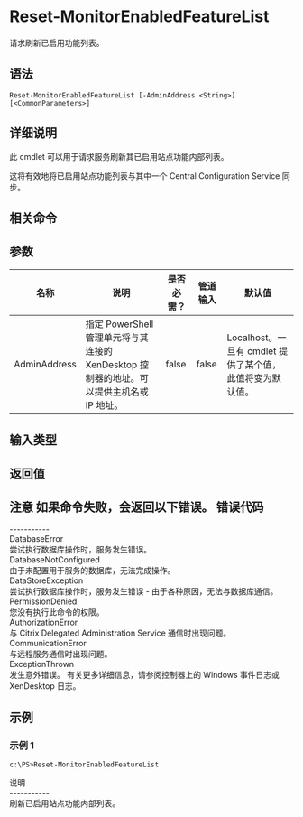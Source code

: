 # Reset-MonitorEnabledFeatureList

请求刷新已启用功能列表。

## 语法

    Reset-MonitorEnabledFeatureList [-AdminAddress <String>] [<CommonParameters>]
    

## 详细说明

此 cmdlet 可以用于请求服务刷新其已启用站点功能内部列表。

这将有效地将已启用站点功能列表与其中一个 Central Configuration Service 同步。

## 相关命令

## 参数

| 名称           | 说明                                                         | 是否必需？ | 管道输入  | 默认值                                   |
| ------------ | ---------------------------------------------------------- | ----- | ----- | ------------------------------------- |
| AdminAddress | 指定 PowerShell 管理单元将与其连接的 XenDesktop 控制器的地址。可以提供主机名或 IP 地址。 | false | false | Localhost。一旦有 cmdlet 提供了某个值，此值将变为默认值。 |

## 输入类型

### 

## 返回值

### 

## 注意 如果命令失败，会返回以下错误。 错误代码  
\---\---\-----  
DatabaseError  
尝试执行数据库操作时，服务发生错误。  
DatabaseNotConfigured  
由于未配置用于服务的数据库，无法完成操作。  
DataStoreException  
尝试执行数据库操作时，服务发生错误 - 由于各种原因，无法与数据库通信。  
PermissionDenied  
您没有执行此命令的权限。  
AuthorizationError  
与 Citrix Delegated Administration Service 通信时出现问题。  
CommunicationError  
与远程服务通信时出现问题。  
ExceptionThrown  
发生意外错误。 有关更多详细信息，请参阅控制器上的 Windows 事件日志或 XenDesktop 日志。

## 示例

### 示例 1

    c:\PS>Reset-MonitorEnabledFeatureList
    

说明  
\---\---\-----  
刷新已启用站点功能内部列表。